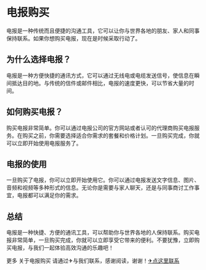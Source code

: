 # 电报购买

电报是一种传统而且便捷的沟通工具，它可以让你与世界各地的朋友、家人和同事保持联系。如果你想购买电报，现在是时候采取行动了。

## 为什么选择电报？

电报是一种方便快捷的通讯方式，它可以通过无线电或电缆发送信号，使信息在瞬间抵达目的地。与传统的信件或邮件相比，电报的速度更快，可以节省大量的时间。

## 如何购买电报？

购买电报非常简单。你可以通过电报公司的官方网站或者认可的代理商购买电报服务。在购买之前，你需要选择适合你需求的套餐和价格计划。一旦购买完成，你就可以立即开始使用电报服务了。

## 电报的使用

一旦购买了电报，你可以立即开始使用它。你可以通过电报发送文字信息、图片、音频和视频等多种形式的信息。无论你是需要与家人聊天，还是与同事商讨工作事宜，电报都可以满足你的需求。

## 总结

电报是一种快捷、方便的通讯工具，可以帮助你与世界各地的人保持联系。购买电报非常简单，一旦购买完成，你就可以立即享受它带来的便利。不要犹豫，立即购买电报，与我们一起体验高效沟通的乐趣吧！

更多 关于电报购买 请通过✈与我们联系，感谢阅读，谢谢！[✈点这里联系](https://w.k02.cc)